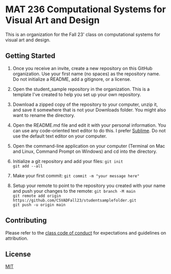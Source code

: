 # MAT 236 Computational Systems for Visual Art and Design

This is an organization for the Fall 23' class on computational systems for visual art and design.

## Getting Started
1. Once you receive an invite, create a new repository on this GitHub organization. 
Use your first name (no spaces) as the repository name. Do not initialize a README, add a gitignore, or a license.

2. Open the student_sample repository in the organization. This is a template I've created to help you set up your own repository. 

2. Download a zipped copy of the repository to your computer, unzip it, and save it somewhere that is not your Downloads folder. You might also want to rename the directory.

3. Open the README.md file and edit it with your personal information. You can use any code-oriented text editor to do this. I prefer [Sublime](https://www.sublimetext.com/). Do not use the default text editor on your computer. 

4. Open the command-line application on your computer (Terminal on Mac and Linux, Command Prompt on Windows) and cd into the directory.

5. Initialize a git repository and add your files:
`git init`  
`git add --all`
   
7. Make your first commit: 
`git commit -m "your message here"`

8. Setup your remote to point to the repository you created with your name and push your changes to the remote:
`git branch -M main`  
`git remote add origin https://github.com/CSVADFall23/studentsamplefolder.git`  
`git push -u origin main`




## Contributing

Please refer to the [class code of conduct](https://sites.google.com/view/mat236/code-of-conduct) for expectations and guidelines on attribution.

## License

[MIT](https://choosealicense.com/licenses/mit/)
